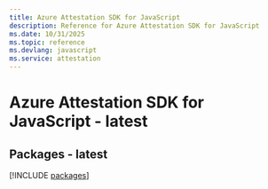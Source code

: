 ```yaml
---
title: Azure Attestation SDK for JavaScript
description: Reference for Azure Attestation SDK for JavaScript
ms.date: 10/31/2025
ms.topic: reference
ms.devlang: javascript
ms.service: attestation
---
```

# Azure Attestation SDK for JavaScript - latest
## Packages - latest
[!INCLUDE [packages](attestation-index.md)]